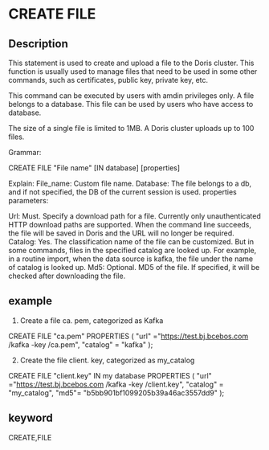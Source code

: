 <!-- 
Licensed to the Apache Software Foundation (ASF) under one
or more contributor license agreements.  See the NOTICE file
distributed with this work for additional information
regarding copyright ownership.  The ASF licenses this file
to you under the Apache License, Version 2.0 (the
"License"); you may not use this file except in compliance
with the License.  You may obtain a copy of the License at

  http://www.apache.org/licenses/LICENSE-2.0

Unless required by applicable law or agreed to in writing,
software distributed under the License is distributed on an
"AS IS" BASIS, WITHOUT WARRANTIES OR CONDITIONS OF ANY
KIND, either express or implied.  See the License for the
specific language governing permissions and limitations
under the License.
-->

# CREATE FILE
## Description

This statement is used to create and upload a file to the Doris cluster.
This function is usually used to manage files that need to be used in some other commands, such as certificates, public key, private key, etc.

This command can be executed by users with amdin privileges only.
A file belongs to a database. This file can be used by users who have access to database.

The size of a single file is limited to 1MB.
A Doris cluster uploads up to 100 files.

Grammar:

CREATE FILE "File name" [IN database]
[properties]

Explain:
File_name: Custom file name.
Database: The file belongs to a db, and if not specified, the DB of the current session is used.
properties parameters:

Url: Must. Specify a download path for a file. Currently only unauthenticated HTTP download paths are supported. When the command line succeeds, the file will be saved in Doris and the URL will no longer be required.
Catalog: Yes. The classification name of the file can be customized. But in some commands, files in the specified catalog are looked up. For example, in a routine import, when the data source is kafka, the file under the name of catalog is looked up.
Md5: Optional. MD5 of the file. If specified, it will be checked after downloading the file.

## example

1. Create a file ca. pem, categorized as Kafka

CREATE FILE "ca.pem"
PROPERTIES
(
"url" ="https://test.bj.bcebos.com /kafka -key /ca.pem",
"catalog" = "kafka"
);

2. Create the file client. key, categorized as my_catalog

CREATE FILE "client.key"
IN my database
PROPERTIES
(
"url" ="https://test.bj.bcebos.com /kafka -key /client.key",
"catalog" = "my_catalog",
"md5"= "b5bb901bf1099205b39a46ac3557dd9"
);

## keyword
CREATE,FILE
